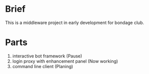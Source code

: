 # Brief

This is a middleware project in early development for bondage club.

# Parts

1. interactive bot framework (Pause)
2. login proxy with enhancement panel (Now working)
3. command line client (Planing)
